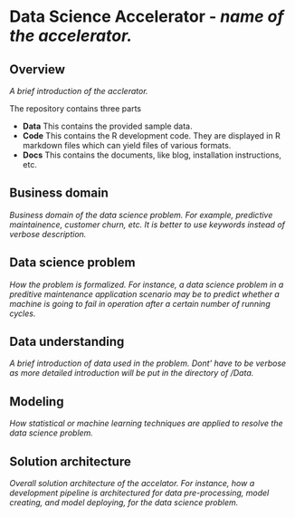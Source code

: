 # Data Science Accelerator - *name of the accelerator.*

## Overview

*A brief introduction of the acclerator.* 

The repository contains three parts

- **Data** This contains the provided sample data. 
- **Code** This contains the R development code. They are displayed in R markdown files which can yield files of various formats. 
- **Docs** This contains the documents, like blog, installation instructions, etc. 

## Business domain

*Business domain of the data science problem. For example, predictive maintainence, customer churn, etc. It is better to use keywords instead of verbose description.*

## Data science problem

*How the problem is formalized. For instance, a data science problem in a preditive maintenance application scenario may be to predict whether a machine is going to fail in operation after a certain number of running cycles.*

## Data understanding

*A brief introduction of data used in the problem. Dont' have to be verbose as more detailed introduction will be put in the directory of /Data.*

## Modeling

*How statistical or machine learning techniques are applied to resolve the data science problem.* 

## Solution architecture

*Overall solution architecture of the accelator. For instance, how a development pipeline is architectured for data pre-processing, model creating, and model deploying, for the data science problem.*
